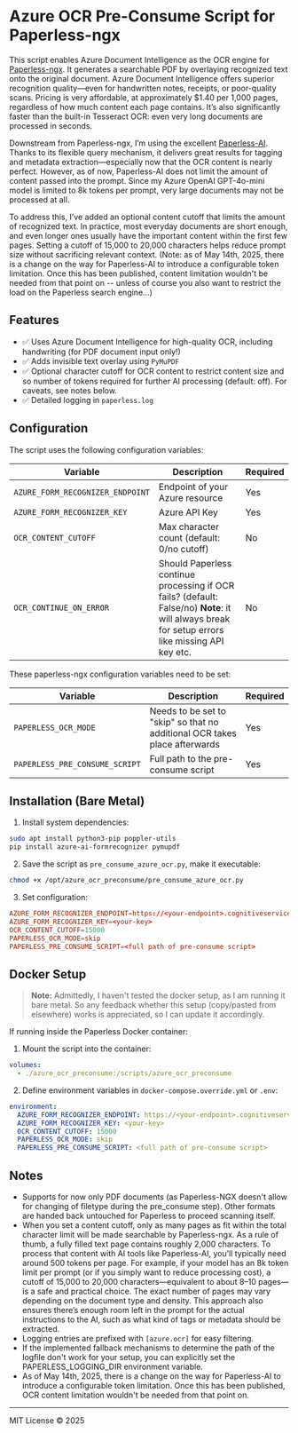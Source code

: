 # Azure OCR Pre-Consume Script for Paperless-ngx

This script enables Azure Document Intelligence as the OCR engine for [Paperless-ngx](https://github.com/paperless-ngx/paperless-ngx). It generates a searchable PDF by overlaying recognized text onto the original document. 
Azure Document Intelligence offers superior recognition quality—even for handwritten notes, receipts, or poor-quality scans. Pricing is very affordable, at approximately $1.40 per 1,000 pages, regardless of how much content each page contains. It’s also significantly faster than the built-in Tesseract OCR: even very long documents are processed in seconds.

Downstream from Paperless-ngx, I’m using the excellent [Paperless-AI](https://github.com/clusterzx/paperless-ai). Thanks to its flexible query mechanism, it delivers great results for tagging and metadata extraction—especially now that the OCR content is nearly perfect. However, as of now, Paperless-AI does not limit the amount of content passed into the prompt. Since my Azure OpenAI GPT-4o-mini model is limited to 8k tokens per prompt, very large documents may not be processed at all.

To address this, I’ve added an optional content cutoff that limits the amount of recognized text. In practice, most everyday documents are short enough, and even longer ones usually have the important content within the first few pages. Setting a cutoff of 15,000 to 20,000 characters helps reduce prompt size without sacrificing relevant context. (Note: as of May 14th, 2025, there is a change on the way for Paperless-AI to introduce a configurable token limitation. Once this has been published, content limitation wouldn't be needed from that point on -- unless of course you also want to restrict the load on the Paperless search engine...)

## Features

- ✅ Uses Azure Document Intelligence for high-quality OCR, including handwriting (for PDF document input only!)
- ✅ Adds invisible text overlay using `PyMuPDF`
- ✅ Optional character cutoff for OCR content to restrict content size and so number of tokens required for further AI processing (default: off). For caveats, see notes below.
- ✅ Detailed logging in `paperless.log`

## Configuration

The script uses the following configuration variables:

| Variable                       | Description                                 | Required |
|--------------------------------|---------------------------------------------|----------|
| `AZURE_FORM_RECOGNIZER_ENDPOINT` | Endpoint of your Azure resource             | Yes      |
| `AZURE_FORM_RECOGNIZER_KEY`      | Azure API Key                               | Yes      |
| `OCR_CONTENT_CUTOFF`             | Max character count (default: 0/no cutoff) | No   |
| `OCR_CONTINUE_ON_ERROR`             | Should Paperless continue processing if OCR fails? (default: False/no) **Note**: it will always break for setup errors like missing API key etc. | No   |

These paperless-ngx configuration variables need to be set:

| Variable                       | Description                                 | Required |
|--------------------------------|---------------------------------------------|----------|
| `PAPERLESS_OCR_MODE`             | Needs to be set to "skip" so that no additional OCR takes place afterwards | Yes   |
| `PAPERLESS_PRE_CONSUME_SCRIPT`   | Full path to the pre-consume script | Yes   |

## Installation (Bare Metal)

1. Install system dependencies:

```bash
sudo apt install python3-pip poppler-utils
pip install azure-ai-formrecognizer pymupdf
```

2. Save the script as `pre_consume_azure_ocr.py`, make it executable:

```bash
chmod +x /opt/azure_ocr_preconsume/pre_consume_azure_ocr.py
```

3. Set configuration:

```paperless.conf
AZURE_FORM_RECOGNIZER_ENDPOINT=https://<your-endpoint>.cognitiveservices.azure.com/
AZURE_FORM_RECOGNIZER_KEY=<your-key>
OCR_CONTENT_CUTOFF=15000
PAPERLESS_OCR_MODE=skip
PAPERLESS_PRE_CONSUME_SCRIPT=<full path of pre-consume script>
```

## Docker Setup

> **Note:** Admittedly, I haven't tested the docker setup, as I am running it bare metal. So any feedback whether this setup (copy/pasted from elsewhere) works is appreciated, so I can update it accordingly.

If running inside the Paperless Docker container:

1. Mount the script into the container:

```yaml
volumes:
  - ./azure_ocr_preconsume:/scripts/azure_ocr_preconsume
```

2. Define environment variables in `docker-compose.override.yml` or `.env`:

```yaml
environment:
  AZURE_FORM_RECOGNIZER_ENDPOINT: https://<your-endpoint>.cognitiveservices.azure.com/
  AZURE_FORM_RECOGNIZER_KEY: <your-key>
  OCR_CONTENT_CUTOFF: 15000
  PAPERLESS_OCR_MODE: skip
  PAPERLESS_PRE_CONSUME_SCRIPT: <full path of pre-consume script>
```

## Notes

- Supports for now only PDF documents (as Paperless-NGX doesn't allow for changing of filetype during the pre_consume step). Other formats are handed back untouched for Paperless to proceed scanning itself.
- When you set a content cutoff, only as many pages as fit within the total character limit will be made searchable by Paperless-ngx. As a rule of thumb, a fully filled text page contains roughly 2,000 characters. To process that content with AI tools like Paperless-AI, you’ll typically need around 500 tokens per page. For example, if your model has an 8k token limit per prompt (or if you simply want to reduce processing cost), a cutoff of 15,000 to 20,000 characters—equivalent to about 8–10 pages—is a safe and practical choice. The exact number of pages may vary depending on the document type and density. This approach also ensures there’s enough room left in the prompt for the actual instructions to the AI, such as what kind of tags or metadata should be extracted.
- Logging entries are prefixed with `[azure.ocr]` for easy filtering.
- If the implemented fallback mechanisms to determine the path of the logfile don't work for your setup, you can explicitly set the PAPERLESS_LOGGING_DIR environment variable.
- As of May 14th, 2025, there is a change on the way for Paperless-AI to introduce a configurable token limitation. Once this has been published, OCR content limitation wouldn't be needed from that point on.

---

MIT License © 2025

